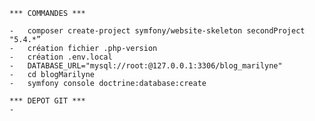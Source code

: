 
    *** COMMANDES ***

    -   composer create-project symfony/website-skeleton secondProject "5.4.*”
    -   création fichier .php-version
    -   création .env.local
    -   DATABASE_URL="mysql://root:@127.0.0.1:3306/blog_marilyne"
    -   cd blogMarilyne
    -   symfony console doctrine:database:create

    *** DEPOT GIT ***
    -

